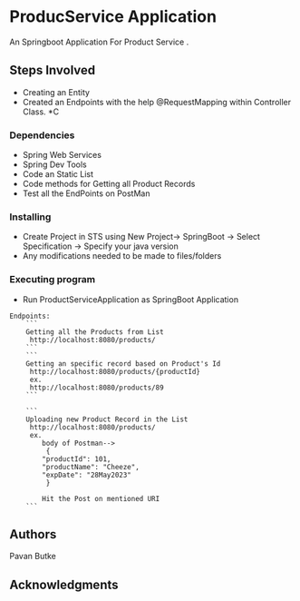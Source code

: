 # ProducService Application

An Springboot Application For Product Service .

## Steps Involved
* Creating an Entity
* Created an Endpoints with the help @RequestMapping within Controller Class.
*C

### Dependencies

* Spring Web Services 
* Spring Dev Tools
* Code an Static List
* Code methods for Getting all Product Records
* Test all the EndPoints on PostMan

### Installing

* Create Project in STS using New Project-> SpringBoot -> Select Specification -> Specify your java version
* Any modifications needed to be made to files/folders


### Executing program

* Run ProductServiceApplication as SpringBoot Application

```
Endpoints:
	```
	Getting all the Products from List
	 http://localhost:8080/products/
	```
	```
	Getting an specific record based on Product's Id
	 http://localhost:8080/products/{productId}
	 ex.
	 http://localhost:8080/products/89
	```
	
	```
	Uploading new Product Record in the List
	 http://localhost:8080/products/
	 ex.
	 	body of Postman-->
	 	 {
        "productId": 101,
        "productName": "Cheeze",
        "expDate": "28May2023"
   		 }
   		 
   		Hit the Post on mentioned URI
	```
```




## Authors

Pavan Butke


## Acknowledgments